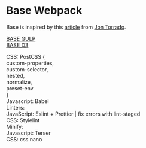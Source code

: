 # Base Webpack

Base is inspired by this [article](https://medium.com/@jontorrado/working-with-webpack-4-es6-postcss-with-preset-env-and-more-93b3d77db7b2) from [Jon Torrado](https://twitter.com/jontorrado).

[BASE GULP](https://github.com/jorgeatgu/base)   
[BASE D3](https://github.com/jorgeatgu/base-d3)   

CSS: PostCSS {   
    custom-properties,   
    custom-selector,   
    nested,   
    normalize,   
    preset-env   
}   
Javascript: Babel   
Linters:    
    JavaScript: Eslint + Prettier | fix errors with lint-staged   
    CSS: Stylelint   
Minify:    
    Javascript: Terser   
    CSS: css nano   
